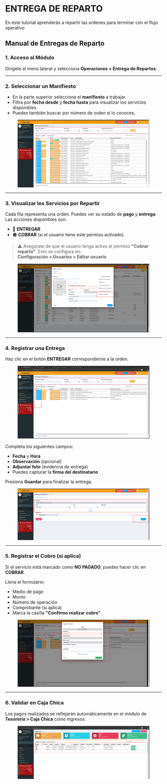 # ENTREGA DE REPARTO

En este tutorial aprenderás a repartir las ordenes para terminar con el  flujo operativo

## Manual de Entregas de Reparto

### 1. Acceso al Módulo

Dirígete al menú lateral y selecciona **Operaciones > Entrega de Repartos**.

***

### 2. Seleccionar un Manifiesto

* En la parte superior selecciona el **manifiesto** a trabajar.
* Filtra por **fecha desde** y **fecha hasta** para visualizar los servicios disponibles.
* Puedes también buscar por número de orden si lo conoces.

<figure><img src="../../../.gitbook/assets/image (255).png" alt=""><figcaption></figcaption></figure>

***

### 3. Visualizar los Servicios por Repartir

Cada fila representa una orden. Puedes ver su estado de **pago** y **entrega**.\
Las acciones disponibles son:

* 🔵 **ENTREGAR**
* 🟠 **COBRAR** (si el usuario tiene este permiso activado).

> ⚠️ Asegúrate de que el usuario tenga activo el permiso **"Cobrar reparto"**. Esto se configura en:\
> **Configuración > Usuarios > Editar usuario**

<figure><img src="../../../.gitbook/assets/image (257).png" alt=""><figcaption></figcaption></figure>

***

### 4. Registrar una Entrega

Haz clic en el botón **ENTREGAR** correspondiente a la orden.

<figure><img src="../../../.gitbook/assets/image (258).png" alt=""><figcaption></figcaption></figure>

Completa los siguientes campos:

* **Fecha** y **Hora**
* **Observación** (opcional)
* **Adjuntar foto** (evidencia de entrega)
* Puedes capturar la **firma del destinatario**

Presiona **Guardar** para finalizar la entrega.

<figure><img src="../../../.gitbook/assets/image (259).png" alt=""><figcaption></figcaption></figure>

***

### 5. Registrar el Cobro (si aplica)

Si el servicio está marcado como **NO PAGADO**, puedes hacer clic en **COBRAR**.

Llena el formulario:

* Medio de pago
* Monto
* Número de operación
* Comprobante (si aplica)
* Marca la casilla **"Confirmo realizar cobro"**

<figure><img src="../../../.gitbook/assets/image (260).png" alt=""><figcaption></figcaption></figure>

***

### 6. Validar en Caja Chica

Los pagos realizados se reflejarán automáticamente en el módulo de **Tesorería > Caja Chica** como ingresos.

<figure><img src="../../../.gitbook/assets/image (261).png" alt=""><figcaption></figcaption></figure>
